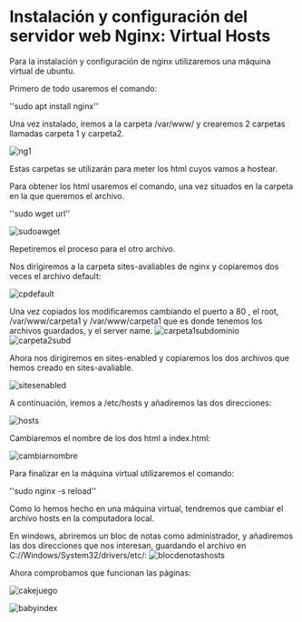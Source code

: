 # Instalación y configuración del servidor web Nginx: Virtual Hosts

Para la instalación y configuración de nginx utilizaremos una máquina virtual de ubuntu.

Primero de todo usaremos el comando:

''sudo apt install nginx''

Una vez instalado, iremos a la carpeta /var/www/ y crearemos 2 carpetas llamadas carpeta 1 y carpeta2.

![ng1](https://user-images.githubusercontent.com/91744614/167161620-9c042e63-3657-45d8-9b95-42c5fce230a8.PNG)

Estas carpetas se utilizarán para meter los html cuyos vamos a hostear.

Para obtener los html usaremos el comando, una vez situados en la carpeta en la que queremos el archivo.

''sudo wget url''

![sudoawget](https://user-images.githubusercontent.com/91744614/167161111-744ea361-e7fa-4c42-827d-fb50020c94ba.PNG)

Repetiremos el proceso para el otro archivo.

Nos dirigiremos a la carpeta sites-avaliables de nginx y copiaremos dos veces el archivo default:

![cpdefault](https://user-images.githubusercontent.com/91744614/167162117-eb2b4eb1-13ee-4168-9db6-b08b35e7fb90.PNG)

Una vez copiados los modificaremos cambiando el puerto a 80 , el root, /var/www/carpeta1 y /var/www/carpeta1 que es donde tenemos los archivos guardados, y el server name.
![carpeta1subdominio](https://user-images.githubusercontent.com/91744614/167162534-804f59bf-998e-4336-8ab3-5e169bb75eff.PNG)
![carpeta2subd](https://user-images.githubusercontent.com/91744614/167162550-29bc270d-6b6b-4e85-9a64-22a8e4b8db05.PNG)

Ahora nos dirigiremos en sites-enabled y copiaremos los dos archivos que hemos creado en sites-avaliable.

![sitesenabled](https://user-images.githubusercontent.com/91744614/167171420-0e9f4e34-bf2a-4c64-b9e8-3b08eadb6023.PNG)

A continuación, iremos a /etc/hosts y añadiremos las dos direcciones:

![hosts](https://user-images.githubusercontent.com/91744614/167166977-80a9a2a9-de15-4c8d-ac1b-cc8206083add.PNG)

Cambiaremos el nombre de los dos html a index.html:

![cambiarnombre](https://user-images.githubusercontent.com/91744614/167167307-a383d659-44f2-471b-b53d-3edf78bbc353.PNG)

Para finalizar en la máquina virtual utilizaremos el comando:

''sudo nginx -s reload''

Como lo hemos hecho en una máquina virtual, tendremos que cambiar el archivo hosts en la computadora local.

En windows, abriremos un bloc de notas como administrador, y añadiremos las dos direcciones que nos interesan, guardando el archivo en C://Windows/System32/drivers/etc/:
![blocdenotashosts](https://user-images.githubusercontent.com/91744614/167169505-ddf7a5da-bfa3-401f-b4d7-4af17049a9fe.PNG)

Ahora comprobamos que funcionan las páginas:

![cakejuego](https://user-images.githubusercontent.com/91744614/167169703-4c0e9f9a-0016-4fb0-8e7a-39d9626fc0b1.PNG)

![babyindex](https://user-images.githubusercontent.com/91744614/167169726-e5ee9e81-6967-419b-8ed5-7b43f48b3351.PNG)

